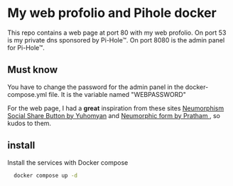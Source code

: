 
# My web profolio and Pihole docker

This repo contains a web page at port 80 with my web profolio. On port 53 is my private dns sponsored by Pi-Hole™. On port 8080 is the admin panel for Pi-Hole™.


## Must know 
You have to change the password for the admin panel in the docker-compose.yml file. It is the variable named "WEBPASSWORD"

For the web page, I had a **great** inspiration from these sites [Neumorphism Social Share Button by Yuhomyan](https://codepen.io/yuhomyan/pen/abdRKrM?editors=1100) and [Neumorphic form by Pratham ](https://codepen.io/prathkum/pen/OJRvVzY), so kudos to them.




## install

Install the services with Docker compose

```bash
  docker compose up -d
```
    
